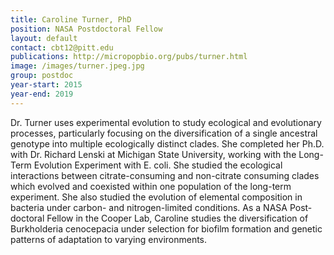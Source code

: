 ```yaml
---
title: Caroline Turner, PhD
position: NASA Postdoctoral Fellow
layout: default
contact: cbt12@pitt.edu
publications: http://micropopbio.org/pubs/turner.html
image: /images/turner.jpeg.jpg
group: postdoc
year-start: 2015
year-end: 2019
---
```


Dr. Turner uses experimental evolution to study ecological and evolutionary processes, particularly focusing on the diversification of a single ancestral genotype into multiple ecologically distinct clades. She completed her Ph.D. with Dr. Richard Lenski at Michigan State University, working with the Long-Term Evolution Experiment with E. coli. She studied the ecological interactions between citrate-consuming and non-citrate consuming clades which evolved and coexisted within one population of the long-term experiment. She also studied the evolution of elemental composition in bacteria under carbon- and nitrogen-limited conditions. As a NASA Post-doctoral Fellow in the Cooper Lab, Caroline studies the diversification of Burkholderia cenocepacia under selection for biofilm formation and genetic patterns of adaptation to varying environments. 